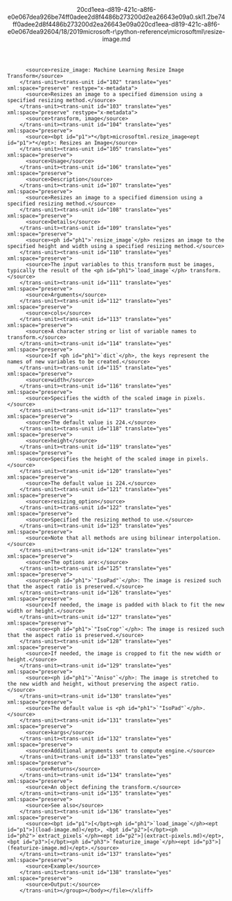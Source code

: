 <?xml version="1.0"?><xliff version="1.2" xmlns="urn:oasis:names:tc:xliff:document:1.2" xmlns:xsi="http://www.w3.org/2001/XMLSchema-instance" xsi:schemaLocation="urn:oasis:names:tc:xliff:document:1.2 xliff-core-1.2-transitional.xsd"><file datatype="xml" original="resize-image.md" source-language="en-US" target-language="en-US"><header><tool tool-id="mdxliff" tool-name="mdxliff" tool-version="1.0-d1654b2" tool-company="Microsoft" /><xliffext:skl_file_name xmlns:xliffext="urn:microsoft:content:schema:xliffextensions">20cd1eea-d819-421c-a8f6-e0e067dea926be74ff0adee2d8f4486b273200d2ea26643e09a0.skl</xliffext:skl_file_name><xliffext:version xmlns:xliffext="urn:microsoft:content:schema:xliffextensions">1.2</xliffext:version><xliffext:ms.openlocfilehash xmlns:xliffext="urn:microsoft:content:schema:xliffextensions">be74ff0adee2d8f4486b273200d2ea26643e09a0</xliffext:ms.openlocfilehash><xliffext:ms.sourcegitcommit xmlns:xliffext="urn:microsoft:content:schema:xliffextensions">20cd1eea-d819-421c-a8f6-e0e067dea926</xliffext:ms.sourcegitcommit><xliffext:ms.lasthandoff xmlns:xliffext="urn:microsoft:content:schema:xliffextensions">04/18/2019</xliffext:ms.lasthandoff><xliffext:ms.openlocfilepath xmlns:xliffext="urn:microsoft:content:schema:xliffextensions">microsoft-r\python-reference\microsoftml\resize-image.md</xliffext:ms.openlocfilepath></header><body><group id="content" extype="content"><trans-unit id="101" translate="yes" xml:space="preserve" restype="x-metadata">
          <source>resize_image: Machine Learning Resize Image Transform</source>
        </trans-unit><trans-unit id="102" translate="yes" xml:space="preserve" restype="x-metadata">
          <source>Resizes an image to a specified dimension using a specified resizing method.</source>
        </trans-unit><trans-unit id="103" translate="yes" xml:space="preserve" restype="x-metadata">
          <source>transform, image</source>
        </trans-unit><trans-unit id="104" translate="yes" xml:space="preserve">
          <source><bpt id="p1">*</bpt>microsoftml.resize_image<ept id="p1">*</ept>: Resizes an Image</source>
        </trans-unit><trans-unit id="105" translate="yes" xml:space="preserve">
          <source>Usage</source>
        </trans-unit><trans-unit id="106" translate="yes" xml:space="preserve">
          <source>Description</source>
        </trans-unit><trans-unit id="107" translate="yes" xml:space="preserve">
          <source>Resizes an image to a specified dimension using a specified resizing method.</source>
        </trans-unit><trans-unit id="108" translate="yes" xml:space="preserve">
          <source>Details</source>
        </trans-unit><trans-unit id="109" translate="yes" xml:space="preserve">
          <source><ph id="ph1">`resize_image`</ph> resizes an image to the specified height and width using a specified resizing method.</source>
        </trans-unit><trans-unit id="110" translate="yes" xml:space="preserve">
          <source>The input variables to this transform must be images, typically the result of the <ph id="ph1">`load_image`</ph> transform.</source>
        </trans-unit><trans-unit id="111" translate="yes" xml:space="preserve">
          <source>Arguments</source>
        </trans-unit><trans-unit id="112" translate="yes" xml:space="preserve">
          <source>cols</source>
        </trans-unit><trans-unit id="113" translate="yes" xml:space="preserve">
          <source>A character string or list of variable names to transform.</source>
        </trans-unit><trans-unit id="114" translate="yes" xml:space="preserve">
          <source>If <ph id="ph1">`dict`</ph>, the keys represent the names of new variables to be created.</source>
        </trans-unit><trans-unit id="115" translate="yes" xml:space="preserve">
          <source>width</source>
        </trans-unit><trans-unit id="116" translate="yes" xml:space="preserve">
          <source>Specifies the width of the scaled image in pixels.</source>
        </trans-unit><trans-unit id="117" translate="yes" xml:space="preserve">
          <source>The default value is 224.</source>
        </trans-unit><trans-unit id="118" translate="yes" xml:space="preserve">
          <source>height</source>
        </trans-unit><trans-unit id="119" translate="yes" xml:space="preserve">
          <source>Specifies the height of the scaled image in pixels.</source>
        </trans-unit><trans-unit id="120" translate="yes" xml:space="preserve">
          <source>The default value is 224.</source>
        </trans-unit><trans-unit id="121" translate="yes" xml:space="preserve">
          <source>resizing_option</source>
        </trans-unit><trans-unit id="122" translate="yes" xml:space="preserve">
          <source>Specified the resizing method to use.</source>
        </trans-unit><trans-unit id="123" translate="yes" xml:space="preserve">
          <source>Note that all methods are using bilinear interpolation.</source>
        </trans-unit><trans-unit id="124" translate="yes" xml:space="preserve">
          <source>The options are:</source>
        </trans-unit><trans-unit id="125" translate="yes" xml:space="preserve">
          <source><ph id="ph1">`"IsoPad"`</ph>: The image is resized such that the aspect ratio is preserved.</source>
        </trans-unit><trans-unit id="126" translate="yes" xml:space="preserve">
          <source>If needed, the image is padded with black to fit the new width or height.</source>
        </trans-unit><trans-unit id="127" translate="yes" xml:space="preserve">
          <source><ph id="ph1">`"IsoCrop"`</ph>: The image is resized such that the aspect ratio is preserved.</source>
        </trans-unit><trans-unit id="128" translate="yes" xml:space="preserve">
          <source>If needed, the image is cropped to fit the new width or height.</source>
        </trans-unit><trans-unit id="129" translate="yes" xml:space="preserve">
          <source><ph id="ph1">`"Aniso"`</ph>: The image is stretched to the new width and height, without preserving the aspect ratio.</source>
        </trans-unit><trans-unit id="130" translate="yes" xml:space="preserve">
          <source>The default value is <ph id="ph1">`"IsoPad"`</ph>.</source>
        </trans-unit><trans-unit id="131" translate="yes" xml:space="preserve">
          <source>kargs</source>
        </trans-unit><trans-unit id="132" translate="yes" xml:space="preserve">
          <source>Additional arguments sent to compute engine.</source>
        </trans-unit><trans-unit id="133" translate="yes" xml:space="preserve">
          <source>Returns</source>
        </trans-unit><trans-unit id="134" translate="yes" xml:space="preserve">
          <source>An object defining the transform.</source>
        </trans-unit><trans-unit id="135" translate="yes" xml:space="preserve">
          <source>See also</source>
        </trans-unit><trans-unit id="136" translate="yes" xml:space="preserve">
          <source><bpt id="p1">[</bpt><ph id="ph1">`load_image`</ph><ept id="p1">](load-image.md)</ept>, <bpt id="p2">[</bpt><ph id="ph2">`extract_pixels`</ph><ept id="p2">](extract-pixels.md)</ept>, <bpt id="p3">[</bpt><ph id="ph3">`featurize_image`</ph><ept id="p3">](featurize-image.md)</ept>.</source>
        </trans-unit><trans-unit id="137" translate="yes" xml:space="preserve">
          <source>Example</source>
        </trans-unit><trans-unit id="138" translate="yes" xml:space="preserve">
          <source>Output:</source>
        </trans-unit></group></body></file></xliff>